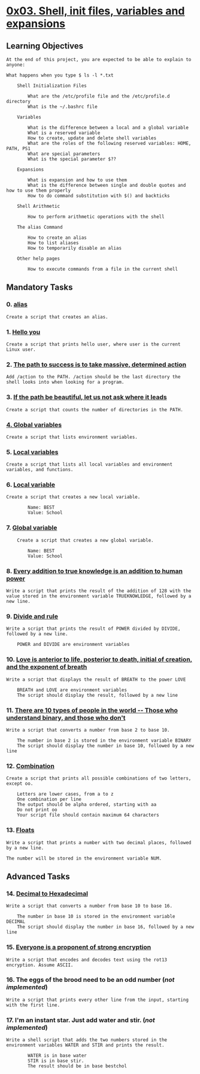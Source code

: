 # [0x03. Shell, init files, variables and expansions](https://github.com/leulyk/alx-system_engineering-devops/tree/main/0x03-shell_variables_expansions)

## Learning Objectives

    At the end of this project, you are expected to be able to explain to anyone:

    What happens when you type $ ls -l *.txt

        Shell Initialization Files

            What are the /etc/profile file and the /etc/profile.d directory
            What is the ~/.bashrc file

        Variables

            What is the difference between a local and a global variable
            What is a reserved variable
            How to create, update and delete shell variables
            What are the roles of the following reserved variables: HOME, PATH, PS1
            What are special parameters
            What is the special parameter $??

        Expansions

            What is expansion and how to use them
            What is the difference between single and double quotes and how to use them properly
            How to do command substitution with $() and backticks

        Shell Arithmetic

            How to perform arithmetic operations with the shell

        The alias Command

            How to create an alias
            How to list aliases
            How to temporarily disable an alias

        Other help pages

            How to execute commands from a file in the current shell

## Mandatory Tasks

### 0. [alias](https://github.com/leulyk/alx-system_engineering-devops/blob/main/0x03-shell_variables_expansions/0-alias)

    Create a script that creates an alias.

### 1. [Hello you](https://github.com/leulyk/alx-system_engineering-devops/blob/main/0x03-shell_variables_expansions/1-hello_you)

    Create a script that prints hello user, where user is the current Linux user.

### 2. [The path to success is to take massive, determined action](https://github.com/leulyk/alx-system_engineering-devops/blob/main/0x03-shell_variables_expansions/2-path)

    Add /action to the PATH. /action should be the last directory the shell looks into when looking for a program.

### 3. [If the path be beautiful, let us not ask where it leads](https://github.com/leulyk/alx-system_engineering-devops/blob/main/0x03-shell_variables_expansions/3-paths)

    Create a script that counts the number of directories in the PATH.

### [4. Global variables](https://github.com/leulyk/alx-system_engineering-devops/blob/main/0x03-shell_variables_expansions/4-global_variables)

    Create a script that lists environment variables.

### 5. [Local variables](https://github.com/leulyk/alx-system_engineering-devops/blob/main/0x03-shell_variables_expansions/5-local_variables)

    Create a script that lists all local variables and environment variables, and functions.

### 6. [Local variable](https://github.com/leulyk/alx-system_engineering-devops/blob/main/0x03-shell_variables_expansions/6-create_local_variable)

    Create a script that creates a new local variable.

            Name: BEST
            Value: School

### 7. [Global variable](https://github.com/leulyk/alx-system_engineering-devops/blob/main/0x03-shell_variables_expansions/7-create_global_variable)

        Create a script that creates a new global variable.

            Name: BEST
            Value: School

### 8. [Every addition to true knowledge is an addition to human power](https://github.com/leulyk/alx-system_engineering-devops/blob/main/0x03-shell_variables_expansions/8-true_knowledge)

    Write a script that prints the result of the addition of 128 with the value stored in the environment variable TRUEKNOWLEDGE, followed by a new line.

### 9. [Divide and rule](https://github.com/leulyk/alx-system_engineering-devops/blob/main/0x03-shell_variables_expansions/9-divide_and_rule)

    Write a script that prints the result of POWER divided by DIVIDE, followed by a new line.

        POWER and DIVIDE are environment variables

### 10. [Love is anterior to life, posterior to death, initial of creation, and the exponent of breath](https://github.com/leulyk/alx-system_engineering-devops/blob/main/0x03-shell_variables_expansions/10-love_exponent_breath)

    Write a script that displays the result of BREATH to the power LOVE

        BREATH and LOVE are environment variables
        The script should display the result, followed by a new line

### 11. [There are 10 types of people in the world -- Those who understand binary, and those who don't](https://github.com/leulyk/alx-system_engineering-devops/blob/main/0x03-shell_variables_expansions/11-binary_to_decimal)

    Write a script that converts a number from base 2 to base 10.

        The number in base 2 is stored in the environment variable BINARY
        The script should display the number in base 10, followed by a new line

### 12. [Combination](https://github.com/leulyk/alx-system_engineering-devops/blob/main/0x03-shell_variables_expansions/12-combinations)

    Create a script that prints all possible combinations of two letters, except oo.

        Letters are lower cases, from a to z
        One combination per line
        The output should be alpha ordered, starting with aa
        Do not print oo
        Your script file should contain maximum 64 characters

### 13. [Floats](https://github.com/leulyk/alx-system_engineering-devops/blob/main/0x03-shell_variables_expansions/13-print_float)

    Write a script that prints a number with two decimal places, followed by a new line.

    The number will be stored in the environment variable NUM.

## Advanced Tasks

### 14. [Decimal to Hexadecimal](https://github.com/leulyk/alx-system_engineering-devops/blob/main/0x03-shell_variables_expansions/100-decimal_to_hexadecimal)

    Write a script that converts a number from base 10 to base 16.

        The number in base 10 is stored in the environment variable DECIMAL
        The script should display the number in base 16, followed by a new line

### 15. [Everyone is a proponent of strong encryption](https://github.com/leulyk/alx-system_engineering-devops/blob/main/0x03-shell_variables_expansions/101-rot13)

    Write a script that encodes and decodes text using the rot13 encryption. Assume ASCII.

### 16. The eggs of the brood need to be an odd number (*not implemented*)

    Write a script that prints every other line from the input, starting with the first line.

### 17. I'm an instant star. Just add water and stir. (*not implemented*)

    Write a shell script that adds the two numbers stored in the environment variables WATER and STIR and prints the result.

            WATER is in base water
            STIR is in base stir.
            The result should be in base bestchol
